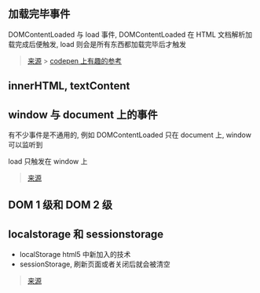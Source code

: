 ## 加载完毕事件

DOMContentLoaded 与 load 事件, DOMContentLoaded 在 HTML 文档解析加载完成后便触发, load 则会是所有东西都加载完毕后才触发

> [来源](https://zhuanlan.zhihu.com/p/25876048) > [codepen 上有趣的参考](https://codepen.io/LukeAskew/pen/LnJsE)

## innerHTML, textContent

## window 与 document 上的事件

有不少事件是不通用的, 例如 DOMContentLoaded 只在 document 上, window 可以监听到

load 只触发在 window 上

> [来源](https://stackoverflow.com/questions/12045440/difference-between-document-addeventlistener-and-window-addeventlistener)

## DOM 1 级和 DOM 2 级

## localstorage 和 sessionstorage

- localStorage html5 中新加入的技术
- sessionStorage, 刷新页面或者关闭后就会被清空

> [来源](https://jerryzou.com/posts/cookie-and-web-storage/)
